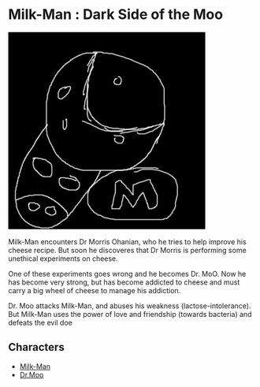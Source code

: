# Milk-Man : Dark Side of the Moo

![poster](./../images/milk-man-dsotm-poster.jpg)

Milk-Man encounters Dr Morris Ohanian, who he tries to help improve his cheese recipe. But soon he discoveres that Dr Morris is performing some unethical experiments on cheese.

One of these experiments goes wrong and he becomes Dr. MoO. Now he has become very strong, but has become addicted to cheese and must carry a big wheel of cheese to manage his addiction.

Dr. Moo attacks Milk-Man, and abuses his weakness (lactose-intolerance). But Milk-Man uses the power of love and friendship (towards bacteria) and defeats the evil doe

## Characters

- [Milk-Man](./../heroes/milk-man.md)
- [Dr.Moo](./../villains/dr-moo.md)
